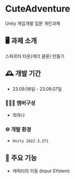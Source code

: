 # CuteAdventure
Unity 게임개발 입문 개인과제


## 🖥️ 과제 소개
스파르타 타운(게더 클론) 만들기

## 🕰️ 개발 기간
* 23.09.06일 - 23.09.07일

### 🧑‍🤝‍🧑 맴버구성
- 최하나

### ⚙️ 개발 환경
- `Unity 2022.3.2f1`

## 📌 주요 기능
- 캐릭터의 이동 (Input SYstem)

